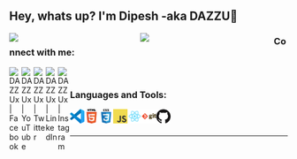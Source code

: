 


## Hey, whats up? I'm Dipesh -aka DAZZU👋 

<img align="left" width="47%" src="https://github-readme-stats.vercel.app/api?username=superdazzux&show_icons=true&theme=dark" />
<img align="left" width="48%" src="https://github-readme-stats.vercel.app/api/top-langs/?username=superdazzux&layout=compact" />

### Connect with me:

[<img align="left" alt="DAZZUx | Facebook" width="22px" src="https://cdn.jsdelivr.net/npm/simple-icons@v3/icons/facebook.svg" />][facebook]
[<img align="left" alt="DAZZUx | YouTube" width="22px" src="https://cdn.jsdelivr.net/npm/simple-icons@v3/icons/youtube.svg" />][youtube]
[<img align="left" alt="DAZZUx | Twitter" width="22px" src="https://cdn.jsdelivr.net/npm/simple-icons@v3/icons/twitter.svg" />][twitter]
[<img align="left" alt="DAZZUx | LinkedIn" width="22px" src="https://cdn.jsdelivr.net/npm/simple-icons@v3/icons/linkedin.svg" />][linkedin]
[<img align="left" alt="DAZZUx | Instagram" width="22px" src="https://cdn.jsdelivr.net/npm/simple-icons@v3/icons/instagram.svg" />][instagram]

<br />

### Languages and Tools:

<img align="left" alt="Visual Studio Code" width="26px" src="https://raw.githubusercontent.com/github/explore/80688e429a7d4ef2fca1e82350fe8e3517d3494d/topics/visual-studio-code/visual-studio-code.png" />
<img align="left" alt="HTML5" width="26px" src="https://raw.githubusercontent.com/github/explore/80688e429a7d4ef2fca1e82350fe8e3517d3494d/topics/html/html.png" />
<img align="left" alt="CSS3" width="26px" src="https://raw.githubusercontent.com/github/explore/80688e429a7d4ef2fca1e82350fe8e3517d3494d/topics/css/css.png" />
<img align="left" alt="JavaScript" width="26px" src="https://raw.githubusercontent.com/github/explore/80688e429a7d4ef2fca1e82350fe8e3517d3494d/topics/javascript/javascript.png" />
<img align="left" alt="React" width="26px" src="https://raw.githubusercontent.com/github/explore/80688e429a7d4ef2fca1e82350fe8e3517d3494d/topics/react/react.png" />
<img align="left" alt="Git" width="26px" src="https://raw.githubusercontent.com/github/explore/80688e429a7d4ef2fca1e82350fe8e3517d3494d/topics/git/git.png" />
<img align="left" alt="GitHub" width="26px" src="https://raw.githubusercontent.com/github/explore/78df643247d429f6cc873026c0622819ad797942/topics/github/github.png" />


<br />
<br />

---


[facebook]: https://facebook.com/dazzux
[twitter]: https://twitter.com/FPLDAZZUx
[youtube]: https://youtube.com/channel/UCmrcFGklLx0qe9mT_fN-DGw
[instagram]: https://instagram.com/dazzux
[linkedin]: https://linkedin.com/in/dazzux
